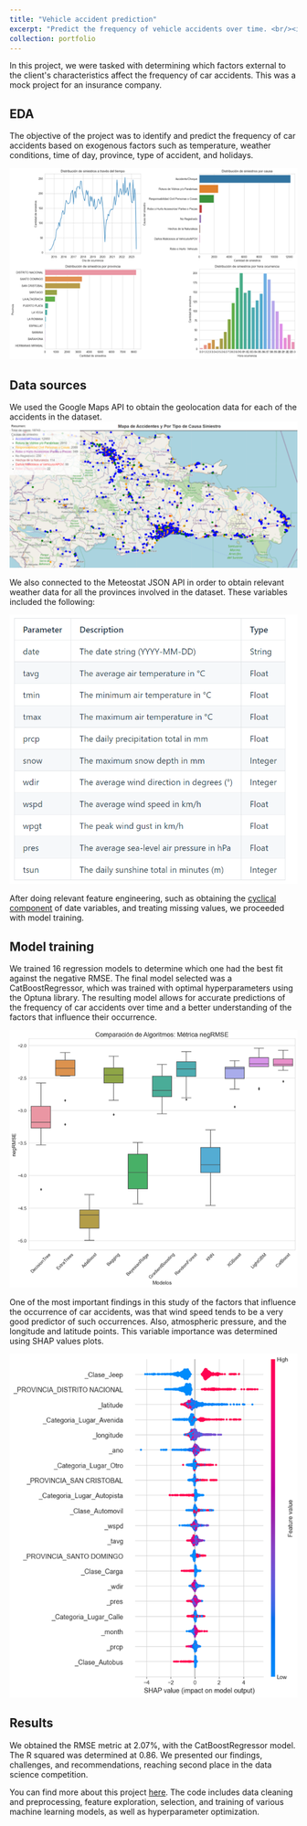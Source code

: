 ```yaml
---
title: "Vehicle accident prediction"
excerpt: "Predict the frequency of vehicle accidents over time. <br/><img src='/images/models-trained.png'>"
collection: portfolio
---
```


In this project, we were tasked with determining which factors external to the client's characteristics affect the frequency of car accidents. This was a mock project for an insurance company.

## EDA


The objective of the project was to identify and predict the frequency of car accidents based on exogenous factors such as temperature, weather conditions, time of day, province, type of accident, and holidays.


![EDA of feature engineering](/images/vehicle-accidents-1.png)


## Data sources


We used the Google Maps API to obtain the geolocation data for each of the accidents in the dataset.
![Map of accidents](/images/map-accidents.png)

We also connected to the Meteostat JSON API in order to obtain relevant weather data for all the provinces involved in the dataset. These variables included the following:

![Variables included](/images/variablesincluded.png)

After doing relevant feature engineering, such as obtaining the [cyclical component](https://www.avanwyk.com/encoding-cyclical-features-for-deep-learning/) of date variables, and treating missing values, we proceeded with model training.


## Model training

We trained 16 regression models to determine which one had the best fit against the negative RMSE. The final model selected was a CatBoostRegressor, which was trained with optimal hyperparameters using the Optuna library. The resulting model allows for accurate predictions of the frequency of car accidents over time and a better understanding of the factors that influence their occurrence.

![Models trained](/images/models-trained.png)

One of the most important findings in this study of the factors that influence the occurrence of car accidents, was that wind speed tends to be a very good predictor of such occurrences. Also, atmospheric pressure, and the longitude and latitude points. This variable importance was determined using SHAP values plots.

![Feature importance](/images/shap-values.png)


## Results


We obtained the RMSE metric at 2.07%, with the CatBoostRegressor model. The R squared was determined at 0.86. We presented our findings, challenges, and recommendations, reaching second place in the data science competition.


You can find more about this project [here](https://github.com/josegarciav/Datathon_BDO_2023/tree/main). The code includes data cleaning and preprocessing, feature exploration, selection, and training of various machine learning models, as well as hyperparameter optimization.

